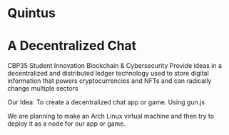 # Quintus
# A Decentralized Chat
CBP35
Student Innovation
Blockchain & Cybersecurity
Provide ideas in a decentralized and distributed ledger technology used to store digital information that powers cryptocurrencies and NFTs and can radically change multiple sectors

Our Idea:
To create a decentralized chat app or game.
Using gun.js

We are planning to make an Arch Linux virtual machine
and then try to deploy it as a node for our app or game.

